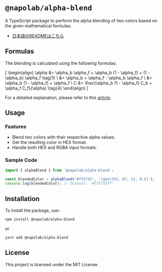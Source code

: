 # `@napolab/alpha-blend`

A TypeScript package to perform the alpha blending of two colors based on the given mathematical formulas.

- [日本語のREADMEはこちら](./readme-ja)

## Formulas

The blending is calculated using the following formulas:

\[
\begin{align}
\alpha &= \alpha_b \alpha_f + \alpha_b (1 - \alpha_f) + (1 - \alpha_b) \alpha_f \tag{1} \\
&= \alpha_b + \alpha_f - \alpha_b \alpha_f \\
&= \alpha_b (1 - \alpha_f) + \alpha_f \\
C &= \frac{\alpha_b (1 - \alpha_f) C_b + \alpha_f C_f}{\alpha} \tag{4}
\end{align}
\]

For a detailed explanation, please refer to this [article](https://qiita.com/kerupani129/items/4bf75d9f44a5b926df58#1-%E9%80%9A%E9%81%8E%E3%81%99%E3%82%8B%E8%89%B2%E3%81%AE%E5%89%B2%E5%90%88%E3%81%AB%E3%82%88%E3%82%8B%E8%AA%AC%E6%98%8E).

## Usage

### Features

- Blend two colors with their respective alpha values.
- Get the resulting color in HEX format.
- Handle both HEX and RGBA input formats.

### Sample Code

```ts
import { alphaBlend } from '@napolab/alpha-blend';

const blendedColor = alphaBlend('#ff5733', 'rgba(255, 87, 51, 0.5)');
console.log(blendedColor); // Outputs: '#ff5733ff'
```

## Installation

To install the package, use:

```bash
npm install @napolab/alpha-blend
```

or

```bash
yarn add @napolab/alpha-blend
```

## License

This project is licensed under the MIT License.
